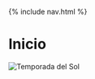 {% include nav.html %}

# Inicio


![Temporada del Sol](https://lh4.googleusercontent.com/sRcA4wVkgZPpo3C1qbhgRuosIzxfRjTEuWSUAXoBfpjFI9WwwUBZuXuNhP17q_eseGX1QZ0QFfwpLL-tw65i=w1920-h1019)
